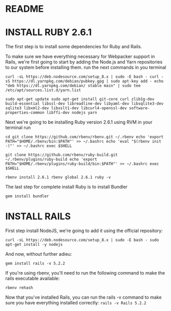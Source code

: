 # README

# INSTALL RUBY 2.6.1

The first step is to install some dependencies for Ruby and Rails.

To make sure we have everything necessary for Webpacker support in Rails, we're first going to start by adding the Node.js and Yarn 
repositories to our system before installing them.
run the next commands in you terminal

`curl -sL https://deb.nodesource.com/setup_8.x | sudo -E bash -
curl -sS https://dl.yarnpkg.com/debian/pubkey.gpg | sudo apt-key add -
echo "deb https://dl.yarnpkg.com/debian/ stable main" | sudo tee /etc/apt/sources.list.d/yarn.list`

`sudo apt-get update
sudo apt-get install git-core curl zlib1g-dev build-essential libssl-dev libreadline-dev libyaml-dev libsqlite3-dev sqlite3 libxml2-dev libxslt1-dev libcurl4-openssl-dev software-properties-common libffi-dev nodejs yarn`

Next we're going to be installing Ruby version 2.6.1 using RVM
in your terminal run

`cd
git clone https://github.com/rbenv/rbenv.git ~/.rbenv
echo 'export PATH="$HOME/.rbenv/bin:$PATH"' >> ~/.bashrc
echo 'eval "$(rbenv init -)"' >> ~/.bashrc
exec $SHELL`

`git clone https://github.com/rbenv/ruby-build.git ~/.rbenv/plugins/ruby-build
echo 'export PATH="$HOME/.rbenv/plugins/ruby-build/bin:$PATH"' >> ~/.bashrc
exec $SHELL`

`rbenv install 2.6.1
rbenv global 2.6.1
ruby -v`

The last step for complete install Ruby is to install Bundler

`gem install bundler`

# INSTALL RAILS
First step install NodeJS, we're going to add it using the official repository:

`curl -sL https://deb.nodesource.com/setup_8.x | sudo -E bash -
sudo apt-get install -y nodejs`

And now, without further adieu:

`gem install rails -v 5.2.2`

If you're using rbenv, you'll need to run the following command to make the rails executable available:

`rbenv rehash`

Now that you've installed Rails, you can run the rails -v command to make sure you have everything installed correctly:
`rails -v
Rails 5.2.2`
